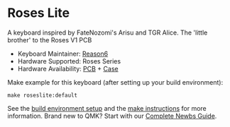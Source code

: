 # Roses Lite

A keyboard inspired by FateNozomi's Arisu and TGR Alice.
The 'little brother' to the Roses V1 PCB

* Keyboard Maintainer: [Reason6](https://github.com/vk2fgav)
* Hardware Supported: Roses Series
* Hardware Availability: [PCB](delta-design.xyz) + [Case](delta-design.xyz)

Make example for this keyboard (after setting up your build environment):

    make roseslite:default

See the [build environment setup](https://docs.qmk.fm/#/getting_started_build_tools) and the [make instructions](https://docs.qmk.fm/#/getting_started_make_guide) for more information. Brand new to QMK? Start with our [Complete Newbs Guide](https://docs.qmk.fm/#/newbs).
